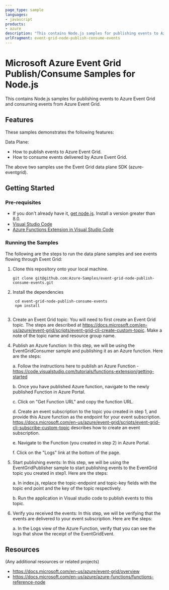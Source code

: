 ```yaml
---
page_type: sample
languages:
- javascript
products:
- azure
description: "This contains Node.js samples for publishing events to Azure Event Grid and consuming events from Azure Event Grid."
urlFragment: event-grid-node-publish-consume-events
---
```


# Microsoft Azure Event Grid Publish/Consume Samples for Node.js

This contains Node.js samples for publishing events to Azure Event Grid and consuming events from Azure Event Grid. 

## Features

These samples demonstrates the following features:

Data Plane:

* How to publish events to Azure Event Grid.
* How to consume events delivered by Azure Event Grid.

The above two samples use the Event Grid data plane SDK (azure-eventgrid).

## Getting Started

### Pre-requisites

- If you don't already have it, [get node.js](https://nodejs.org). Install a version greater than 8.0.
- [Visual Studio Code](https://code.visualstudio.com/download)
- [Azure Functions Extension in Visual Studio Code](https://marketplace.visualstudio.com/items?itemName=ms-azuretools.vscode-azurefunctions)


 ### Running the Samples

 The following are the steps to run the data plane samples and see events flowing through Event Grid:

 1.  Clone this repository onto your local machine. 
     ```
     git clone git@github.com:Azure-Samples/event-grid-node-publish-consume-events.git
     ```

 2. Install the dependencies
     ```
      cd event-grid-node-publish-consume-events
      npm install
	  
      ```
 3. Create an Event Grid topic: You will need to first create an Event Grid topic. The steps are described at https://docs.microsoft.com/en-us/azure/event-grid/scripts/event-grid-cli-create-custom-topic. Make a note of the topic name and resource group name. 

 4. Publish an Azure function: In this step, we will be using the EventGridConsumer sample and publishing it as an Azure function. Here are the steps:

    a. Follow the instructions here to publish an Azure Function - https://code.visualstudio.com/tutorials/functions-extension/getting-started

    b. Once you have published Azure function, navigate to the newly published Function in Azure Portal.

    c. Click on "Get Function URL" and copy the function URL.

    d. Create an event subscription to the topic you created in step 1, and provide this Azure function as the endpoint for your event subscription. https://docs.microsoft.com/en-us/azure/event-grid/scripts/event-grid-cli-subscribe-custom-topic describes how to create an event subscription.

    e. Navigate to the Function (you created in step 2) in Azure Portal.

    f. Click on the "Logs" link at the bottom of the page.

 3. Start publishing events: In this step, we will be using the EventGridPublisher sample to start publishing events to the EventGrid topic you created in step1. Here are the steps:
 
    a. In index.js, replace the topic-endpoint and topic-key fields with the topic end point and the key of the topic respectively.

    b. Run the application in Visual studio code to publish events to this topic.
    
4. Verify you received the events: In this step, we will be verifying that the events are delivered to your event subscription. Here are the steps:

    a. In the Logs view of the Azure Function, verify that you can see the logs that show the receipt of the EventGridEvent.
 
## Resources

(Any additional resources or related projects)

- https://docs.microsoft.com/en-us/azure/event-grid/overview
- https://docs.microsoft.com/en-us/azure/azure-functions/functions-reference-node
